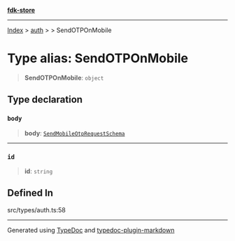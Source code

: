 [**fdk-store**](../../../README.md)
***

[Index](../../../API.md) > [auth](../../README.md) > [<internal>](../README.md) > SendOTPOnMobile

# Type alias: SendOTPOnMobile

> **SendOTPOnMobile**: `object`

## Type declaration

### `body`

> **body**: [`SendMobileOtpRequestSchema`](type-alias.SendMobileOtpRequestSchema.md)

***

### `id`

> **id**: `string`

## Defined In

src/types/auth.ts:58

***
Generated using [TypeDoc](https://typedoc.org/) and [typedoc-plugin-markdown](https://www.npmjs.com/package/typedoc-plugin-markdown)
